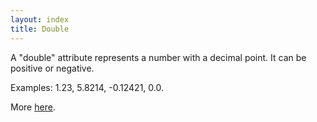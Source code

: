 ```yaml
---
layout: index
title: Double
---
```


A "double" attribute represents a number with a decimal point. It can be positive or negative.

Examples: 1.23, 5.8214, -0.12421, 0.0.

More [here](../using_doubles.html).

